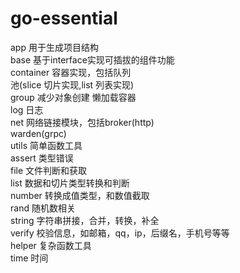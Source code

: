 # go-essential
app         用于生成项目结构  
base        基于interface实现可插拔的组件功能  
container   容器实现，包括队列  
            池(slice 切片实现,list 列表实现)  
            group 减少对象创建 懒加载容器  
log         日志  
net         网络链接模块，包括broker(http)  
            warden(grpc)   
utils       简单函数工具  
                assert  类型错误  
                file    文件判断和获取  
                list    数据和切片类型转换和判断  
                number  转换成值类型，和数值截取  
                rand    随机数相关  
                string  字符串拼接，合并，转换，补全  
                verify  校验信息，如邮箱，qq，ip，后缀名，手机号等等  
helper      复杂函数工具   
                time    时间  
